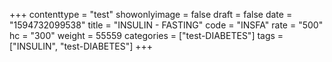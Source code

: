 +++
contenttype = "test"
showonlyimage = false
draft = false
date = "1594732099538"
title = "INSULIN - FASTING"
code = "INSFA"
rate = "500"
hc = "300"
weight = 55559
categories = ["test-DIABETES"]
tags = ["INSULIN", "test-DIABETES"]
+++

